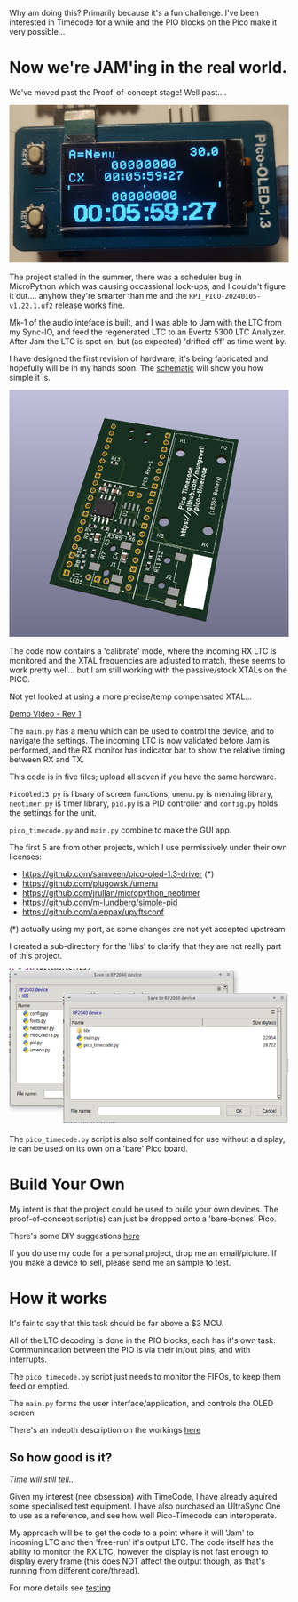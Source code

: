 
Why am doing this? Primarily because it's a fun challenge. I've been interested in Timecode for a while
and the PIO blocks on the Pico make it very possible...

# Now we're JAM'ing in the real world.

We've moved past the Proof-of-concept stage! Well past....

![Prototype Hardware](docs/pics/prototype_hardware.jpg)

The project stalled in the summer, there was a scheduler bug in MicroPython which was causing
occassional lock-ups, and I couldn't figure it out.... anyhow they're smarter than me and the 
`RPI_PICO-20240105-v1.22.1.uf2` release works fine.

Mk-1 of the audio inteface is built, and I was able to Jam with the LTC from my Sync-IO, and feed
the regenerated LTC to an Evertz 5300 LTC Analyzer. After Jam the LTC is spot on, but (as expected)
'drifted off' as time went by.

I have designed the first revision of hardware, it's being fabricated and hopefully will be in
my hands soon. The [schematic](hardware/output/schematic.pdf) will show you how simple it is.

![Render of Rev1](hardware/output/rev1-render.png)

The code now contains a 'calibrate' mode, where the incoming RX LTC is monitored and the XTAL
frequencies are adjusted to match, these seems to work pretty well... but I am still working
with the passive/stock XTALs on the PICO.

Not yet looked at using a more precise/temp compensated XTAL...

[Demo Video - Rev 1](https://www.youtube.com/watch?v=2LLGX8mJC4A)

The `main.py` has a menu which can be used to control the device, and to navigate the settings. 
The incoming LTC is now validated before Jam is performed, and the RX monitor has indicator bar to 
show the relative timing between RX and TX.

This code is in five files; upload all seven if you have the same hardware.

`PicoOled13.py` is library of screen functions, `umenu.py` is menuing library, `neotimer.py` is timer
library, `pid.py` is a PID controller and `config.py` holds the settings for the unit.

`pico_timecode.py` and `main.py` combine to make the GUI app.

The first 5 are from other projects, which I use permissively under their own licenses:

- https://github.com/samveen/pico-oled-1.3-driver (*)
- https://github.com/plugowski/umenu
- https://github.com/jrullan/micropython_neotimer
- https://github.com/m-lundberg/simple-pid
- https://github.com/aleppax/upyftsconf

(*) actually using my port, as some changes are not yet accepted upstream

I created a sub-directory for the 'libs' to clarify that they are not really part of this project.

![Save to Pico](docs/pics/save_to_pico.PNG)

The `pico_timecode.py` script is also self contained for use without a display, ie can be used on 
its own on a 'bare' Pico board.

# Build Your Own

My intent is that the project could be used to build your own devices. The proof-of-concept script(s) can 
just be dropped onto a 'bare-bones' Pico.

There's some DIY suggestions [here](docs/DIY.md)

If you do use my code for a personal project, drop me an email/picture.
If you make a device to sell, please send me an sample to test.

# How it works

It's fair to say that this task should be far above a $3 MCU.

All of the LTC decoding is done in the PIO blocks, each has it's own task. Communincation
between the PIO is via their in/out pins, and with interrupts. 

The `pico_timecode.py` script just needs to monitor the FIFOs, to keep them feed or emptied.

The `main.py` forms the user interface/application, and controls the OLED screen

There's an indepth description on the workings [here](docs/PIO.md)

## So how good is it?

*Time will still tell...*

Given my interest (nee obsession) with TimeCode, I have already aquired some specialised test equipment.
I have also purchased an UltraSync One to use as a reference, and see how well Pico-Timecode can
interoperate.

My approach will be to get the code to a point where it will 'Jam' to incoming LTC and then 'free-run' it's
output LTC. The code itself has the ability to monitor the RX LTC, however the display is not fast enough
to display every frame (this does NOT affect the output though, as that's running from different core/thread).

For more details see [testing](docs/testing.md)

